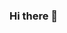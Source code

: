 <!--
**xlivia/xlivia** is a ✨ _special_ ✨ repository because its `README.md` (this file) appears on your GitHub profile.

Here are some ideas to get you started:

- 🔭 I’m currently working on ...
- 🌱 I’m currently learning ...
- 👯 I’m looking to collaborate on ...
- 🤔 I’m looking for help with ...
- 💬 Ask me about ...
- 📫 How to reach me: ...
- 😄 Pronouns: ...
- ⚡ Fun fact: ...

## Skills
**Proficient:** JavaScript, Linux/Bash, RDBMS/SQL, Agile/Scrum, Git, HTML, CSS
**Competent:** Java

## Professional Experiences
**Software Developer, Jarvis (March 2023-present)**: Developer Training in Linux, SQL, Java

## Education
**University of Guelph (2018-2022)**, Bachelor of Computing, Computer Science
**University of Toronto (February 2023 - July 2023)**, Data Analytics Bootcamp
-->

### Hi there 👋
